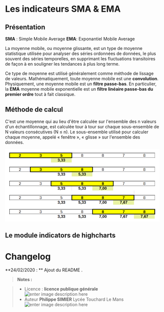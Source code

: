 ﻿# Les indicateurs SMA & EMA

## Présentation
**SMA** : Simple Mobile Average
**EMA**: Exponantiel Mobile Average

La moyenne mobile, ou moyenne glissante, est un type de moyenne statistique utilisée pour analyser des séries ordonnées de données, le plus souvent des séries temporelles, en supprimant les fluctuations transitoires de façon à en souligner les tendances à plus long terme. 

Ce type de moyenne est utilisé généralement comme méthode de lissage de valeurs.
Mathématiquement, toute moyenne mobile est une **convolution**.
Physiquement, une moyenne mobile est un **filtre passe-bas**. En particulier, la **EMA**  moyenne mobile exponentielle est un **filtre linéaire passe-bas du premier ordre** tout à fait classique.

## Méthode de calcul

C'est une moyenne qui au lieu d'être calculée sur l'ensemble des n valeurs d'un échantillonnage, est calculée tour à tour sur chaque sous-ensemble de N valeurs consécutives (N ≤ n). Le sous-ensemble utilisé pour calculer chaque moyenne,  appelé « fenêtre », « glisse » sur l'ensemble des données.

![Moyenne glissante](/FiltrageSMA/SMA.PNG)
 
## Le module indicators de highcharts

# Changelog

**24/02/2020 : ** Ajout du README . 

> **Notes :**


> - Licence : **licence publique générale** ![enter image description here](https://img.shields.io/badge/licence-GPL-green.svg)
> - Auteur **Philippe SIMIER** Lycée Touchard Le Mans
>  ![enter image description here](https://img.shields.io/badge/built-passing-green.svg)
<!-- TOOLBOX 

Génération des badges : https://shields.io/
Génération de ce fichier : https://stackedit.io/editor#





